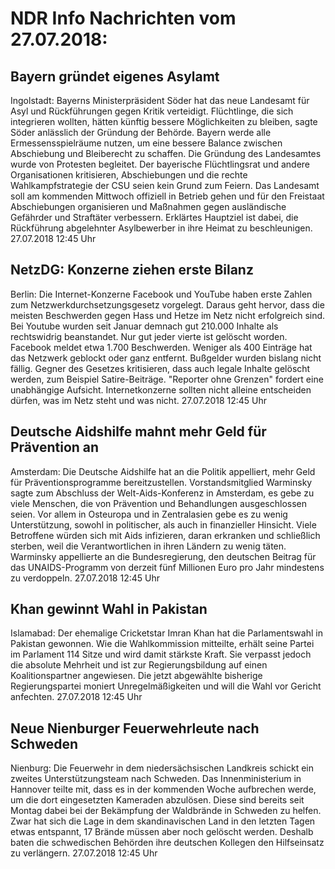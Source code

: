 # NDR Info Nachrichten vom 27.07.2018:


## Bayern gründet eigenes Asylamt
Ingolstadt:		Bayerns Ministerpräsident Söder hat das neue Landesamt für Asyl und Rückführungen gegen Kritik verteidigt. Flüchtlinge, die sich integrieren wollten, hätten künftig bessere Möglichkeiten zu bleiben, sagte Söder anlässlich der Gründung der Behörde. Bayern werde alle Ermessensspielräume nutzen, um eine bessere Balance zwischen Abschiebung und Bleiberecht zu schaffen. Die Gründung des Landesamtes wurde von Protesten begleitet. Der bayerische Flüchtlingsrat und andere Organisationen kritisieren, Abschiebungen und die rechte Wahlkampfstrategie der CSU seien kein Grund zum Feiern. Das Landesamt soll am kommenden Mittwoch offiziell in Betrieb gehen und für den Freistaat Abschiebungen organisieren und Maßnahmen gegen ausländische Gefährder und Straftäter verbessern. Erklärtes Hauptziel ist dabei, die Rückführung abgelehnter Asylbewerber in ihre Heimat zu beschleunigen. 27.07.2018 12:45 Uhr 

## NetzDG: Konzerne ziehen erste Bilanz
Berlin: Die Internet-Konzerne Facebook und YouTube haben erste Zahlen zum Netzwerkdurchsetzungsgesetz vorgelegt. Daraus geht hervor, dass die meisten Beschwerden gegen Hass und Hetze im Netz nicht erfolgreich sind. Bei Youtube wurden seit Januar demnach gut 210.000 Inhalte als rechtswidrig beanstandet. Nur gut jeder vierte ist gelöscht worden. Facebook meldet etwa 1.700 Beschwerden. Weniger als 400 Einträge hat das Netzwerk geblockt oder ganz entfernt. Bußgelder wurden bislang nicht fällig. Gegner des Gesetzes kritisieren, dass auch legale Inhalte gelöscht werden, zum Beispiel Satire-Beiträge. "Reporter ohne Grenzen" fordert eine unabhängige Aufsicht. Internetkonzerne sollten nicht alleine entscheiden dürfen, was im Netz steht und was nicht. 27.07.2018 12:45 Uhr 

## Deutsche Aidshilfe mahnt mehr Geld für Prävention an
Amsterdam: Die Deutsche Aidshilfe hat an die Politik appelliert, mehr Geld für Präventionsprogramme bereitzustellen. Vorstandsmitglied Warminsky sagte zum Abschluss der Welt-Aids-Konferenz in Amsterdam, es gebe zu viele Menschen, die von Prävention und Behandlungen ausgeschlossen seien. Vor allem in Osteuropa und in Zentralasien gebe es zu wenig Unterstützung, sowohl in politischer, als auch in finanzieller Hinsicht. Viele Betroffene würden sich mit Aids infizieren, daran erkranken und schließlich sterben, weil die Verantwortlichen in ihren Ländern zu wenig täten. Warminsky appellierte an die Bundesregierung, den deutschen Beitrag für das UNAIDS-Programm von derzeit fünf Millionen Euro pro Jahr mindestens zu verdoppeln. 27.07.2018 12:45 Uhr 

## Khan gewinnt Wahl in Pakistan
Islamabad:	Der ehemalige Cricketstar Imran Khan hat die Parlamentswahl in Pakistan gewonnen. Wie die Wahlkommission mitteilte, erhält seine Partei im Parlament 114 Sitze und wird damit stärkste Kraft. Sie verpasst jedoch die absolute Mehrheit und ist zur Regierungsbildung auf einen Koalitionspartner angewiesen. Die jetzt abgewählte bisherige Regierungspartei moniert Unregelmäßigkeiten und will die Wahl vor Gericht anfechten. 27.07.2018 12:45 Uhr 

## Neue Nienburger Feuerwehrleute nach Schweden
Nienburg:	Die Feuerwehr in dem niedersächsischen Landkreis schickt ein zweites Unterstützungsteam nach Schweden. Das Innenministerium in Hannover teilte mit, dass es in der kommenden Woche aufbrechen werde, um die dort eingesetzten Kameraden abzulösen. Diese sind bereits seit Montag dabei bei der Bekämpfung der Waldbrände in Schweden zu helfen. Zwar hat sich die Lage in dem skandinavischen Land in den letzten Tagen etwas entspannt, 17 Brände müssen aber noch gelöscht werden. Deshalb baten die schwedischen Behörden ihre deutschen Kollegen den Hilfseinsatz zu verlängern. 27.07.2018 12:45 Uhr 
